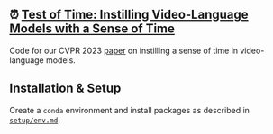 ##  ⏰ <a href="https://arxiv.org/abs/2301.02074" target="_blank">Test of Time: Instilling Video-Language Models with a Sense of Time</a>

Code for our CVPR 2023 [paper](https://arxiv.org/abs/2301.02074) on instilling a sense of time in video-language models.

## Installation & Setup

Create a `conda` environment and install packages as described in [`setup/env.md`](setup/env.md).